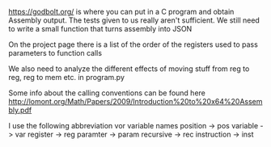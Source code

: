 https://godbolt.org/
is where you can put in a C program and obtain Assembly output.
The tests given to us really aren't sufficient.
We still need to write a small function that turns assembly into JSON

On the project page there is a list of the order of the registers used
to pass parameters to function calls

We also need to analyze the different effects of moving stuff from reg to reg,
reg to mem etc. in program.py

Some info about the calling conventions can be found here
http://lomont.org/Math/Papers/2009/Introduction%20to%20x64%20Assembly.pdf

I use the following abbreviation vor variable names
 position -> pos
 variable -> var
 register -> reg
 paramter -> param
 recursive -> rec
 instruction -> inst
 

